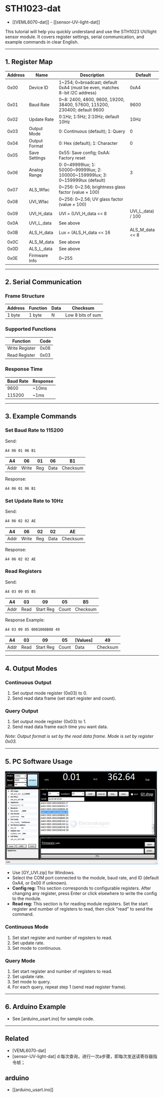 
# STH1023-dat

- [[VEML6070-dat]] - [[sensor-UV-light-dat]]


This tutorial will help you quickly understand and use the STH1023 UV/light sensor module. It covers register settings, serial communication, and example commands in clear English.

---

## 1. Register Map

| Address | Name           | Description                                                                                 | Default |
|---------|----------------|--------------------------------------------------------------------------------------------|---------|
| 0x00    | Device ID      | 1~254; 0=broadcast; default 0xA4 (must be even, matches 8-bit I2C address)                | 0xA4    |
| 0x01    | Baud Rate      | 0~8: 2400, 4800, 9600, 19200, 38400, 57600, 115200, 230400; default 9600                  | 9600    |
| 0x02    | Update Rate    | 0:1Hz; 1:5Hz; 2:10Hz; default 10Hz                                                         | 10Hz    |
| 0x03    | Output Mode    | 0: Continuous (default); 1: Query                                                          | 0       |
| 0x04    | Output Format  | 0: Hex (default); 1: Character                                                            | 0       |
| 0x05    | Save Settings  | 0x55: Save config; 0xAA: Factory reset                                                     |         |
| 0x06    | Analog Range   | 0: 0~49999lux; 1: 50000~99999lux; 2: 100000~159999lux; 3: 0~159999lux (default)            | 3       |
| 0x07    | ALS_Wfac       | 0~256: 0~2.56; brightness glass factor (value × 100)                                       |         |
| 0x08    | UVI_Wfac       | 0~256: 0~2.56; UV glass factor (value × 100)                                               |         |
| 0x09    | UVI_H_data     | UVI = (UVI_H_data << 8 | UVI_L_data) / 100                                                 |         |
| 0x0A    | UVI_L_data     | See above                                                                                  |         |
| 0x0B    | ALS_H_data     | Lux = (ALS_H_data << 16 | ALS_M_data << 8 | ALS_L_data) / 100                             |         |
| 0x0C    | ALS_M_data     | See above                                                                                  |         |
| 0x0D    | ALS_L_data     | See above                                                                                  |         |
| 0x0E    | Firmware Info  | 0~255                                                                                      |         |

---

## 2. Serial Communication

### Frame Structure

| Address | Function | Data | Checksum |
|---------|----------|------|----------|
| 1 byte  | 1 byte   | N    | Low 8 bits of sum |

### Supported Functions

| Function         | Code  |
|------------------|-------|
| Write Register   | 0x06  |
| Read Register    | 0x03  |

### Response Time

| Baud Rate | Response |
|-----------|----------|
| 9600      | ~10ms    |
| 115200    | ~1ms     |

---

## 3. Example Commands

### Set Baud Rate to 115200

Send:
```
A4 06 01 06 B1
```
| A4 | 06 | 01 | 06 | B1 |
|----|----|----|----|----|
| Addr | Write | Reg | Data | Checksum |

Response:
```
A4 06 01 06 B1
```

### Set Update Rate to 10Hz

Send:
```
A4 06 02 02 AE
```
| A4 | 06 | 02 | 02 | AE |
|----|----|----|----|----|
| Addr | Write | Reg | Data | Checksum |

Response:
```
A4 06 02 02 AE
```

### Read Registers

Send:
```
A4 03 09 05 B5
```
| A4 | 03 | 09 | 05 | B5 |
|----|----|----|----|----|
| Addr | Read | Start Reg | Count | Checksum |

Response Example:
```
A4 03 09 05 0001008B08 49
```
| A4 | 03 | 09 | 05 | [Values] | 49 |
|----|----|----|----|----------|----|
| Addr | Read | Start Reg | Count | Data | Checksum |

---

## 4. Output Modes

### Continuous Output
1. Set output mode register (0x03) to 0.
2. Send read data frame (set start register and count).

### Query Output
1. Set output mode register (0x03) to 1.
2. Send read data frame each time you want data.

*Note: Output format is set by the read data frame. Mode is set by register 0x03.*

---

## 5. PC Software Usage


![](2025-07-24-13-14-49.png)

- Use [GY_UVI.zip] for Windows.
- Select the COM port connected to the module, baud rate, and ID (default 0xA4, or 0x00 if unknown).
- **Config reg:** This section corresponds to configurable registers. After changing any register, press Enter or click elsewhere to write the config to the module.
- **Read reg:** This section is for reading module registers. Set the start register and number of registers to read, then click "read" to send the command.

### Continuous Mode
1. Set start register and number of registers to read.
2. Set update rate.
3. Set mode to continuous.

### Query Mode
1. Set start register and number of registers to read.
2. Set update rate.
3. Set mode to query.
4. For each query, repeat step 1 (send read register frame).

---

## 6. Arduino Example

- See [arduino_usart.ino] for sample code.

---

## Related

- [VEML6070-dat]
- [sensor-UV-light-dat]
d:每次查询，进行一次a步骤，即每次发送读寄存器指令帧；


## arduino 

- [[arduino_usart.ino]]